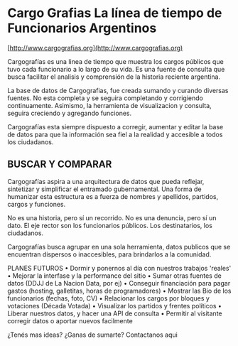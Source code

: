 Cargo Grafias La línea de tiempo de Funcionarios Argentinos 
=====================

[http://www.cargografias.org](http://www.cargografias.org)



Cargografías es una linea de tiempo que muestra los cargos públicos que tuvo cada funcionario a lo largo de su vida. Es una fuente de consulta que busca facilitar el analisis y comprensión de la historia reciente argentina.


La base de datos de Cargografias, fue creada sumando y curando diversas fuentes. No esta completa y se seguira completando y corrigiendo continuamente. Asimismo, la herramienta de visualizacion y consulta, seguira creciendo y agregando funciones.


Cargografías esta siempre dispuesto a corregir, aumentar y editar la base de datos para que la información sea fiel a la realidad y accesible a todos los ciudadanos.


BUSCAR Y COMPARAR 
--
Cargografías aspira a una arquitectura de datos que pueda reflejar, sintetizar y simplificar el entramado gubernamental. Una forma de humanizar esta estructura es a fuerza de nombres y apellidos, partidos, cargos y funciones.


No es una historia, pero sí un recorrido.
No es una denuncia, pero sí un dato.
El eje rector son los funcionarios públicos.
Los destinatarios, los ciudadanos.


Cargografías busca agrupar en una sola herramienta, datos publicos que se encuentran dispersos o inaccesibles, para brindarlos a la comunidad.

PLANES FUTUROS 
• Dormir y ponernos al día con nuestros trabajos 'reales' 
• Mejorar la interfase y la performance del sitio 
• Sumar otras fuentes de datos (DDJJ de La Nacion Data, por ej) 
• Conseguir financiación para pagar gastos (hosting, galletitas, horas de programadores) 
• Mostrar las Bio de los funcionarios (fechas, foto, CV) 
• Relacionar los cargos por bloques y votaciones (Década Votada) 
• Visualizar los partidos y frentes políticos 
• Liberar nuestros datos, y hacer una API de consulta 
• Permitir al visitante corregir datos o aportar nuevos facilmente 

¿Tenés mas ideas? ¿Ganas de sumarte? Contactanos aqui 



